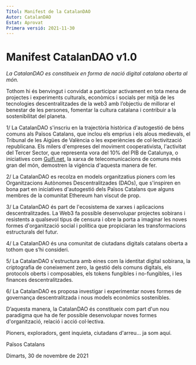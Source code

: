 ```yaml
---
Títol: Manifest de la CatalanDAO
Autor: CatalanDAO
Estat: Aprovat
Primera versió: 2021-11-30
---
```


# Manifest CatalanDAO v1.0

_La CatalanDAO es constitueix en forma de nació digital catalana oberta al món._

Tothom hi és benvingut i convidat a participar activament en tota mena de projectes i experiments culturals, econòmics i socials per mitjà de les tecnologies descentralitzades de la web3 amb l’objectiu de millorar el benestar de les persones, fomentar la cultura catalana i contribuir a la sostenibilitat del planeta.

1/ La CatalanDAO s'inscriu en la trajectòria històrica d'autogestió de béns comuns als Països Catalans, que inclou els emprius i els alous medievals, el Tribunal de les Aigües de València o les experiències de col·lectivització republicana. Els milers d'empreses del moviment cooperativista, l'activitat del Tercer Sector, que representa vora del 10% del PIB de Catalunya, o iniciatives com [Guifi.net](http://Guifi.net), la xarxa de telecomunicacions de comuns més gran del món, demostren la vigència d'aquesta manera de fer.

2/ La CatalanDAO es recolza en models organitzatius pioners com les Organitzacions Autònomes Descentralitzades (DAOs), que s'inspiren en bona part en iniciatives d'autogestió dels Països Catalans que alguns membres de la comunitat Ethereum han viscut de prop.

3/ La CatalanDAO és part de l'ecosistema de xarxes i aplicacions descentralitzades. La Web3 fa possible desenvolupar projectes sobirans i resistents a qualsevol tipus de censura i obre la porta a imaginar les noves formes d'organització social i política que propiciaran les transformacions estructurals del futur.

4/ La CatalanDAO és una comunitat de ciutadans digitals catalans oberta a tothom que s’hi consideri.

5/ La CatalanDAO s'estructura amb eines com la identitat digital sobirana, la criptografia de coneixement zero, la gestió dels comuns digitals, els protocols oberts i composables, els tokens fungibles i no-fungibles, i les finances descentralitzades.

6/ La CatalanDAO es proposa investigar i experimentar noves formes de governança descentralitzada i nous models econòmics sostenibles.

D’aquesta manera, la CatalanDAO és constitueix com part d'un nou paradigma que ha de fer possible desenvolupar noves formes d'organització, relació i acció col·lectiva.

Pioners, exploradors, gent inquieta, ciutadans d'arreu...  ja som aquí.

Països Catalans

Dimarts, 30 de novembre de 2021
